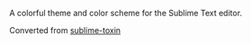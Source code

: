 A colorful theme and color scheme for the Sublime Text editor.

Converted from [sublime-toxin](https://github.com/p3lim/sublime-toxin)